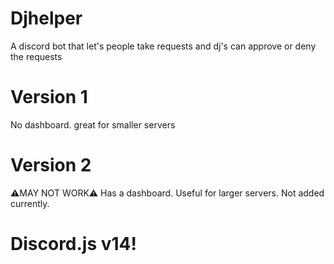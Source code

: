 # Djhelper
A discord bot that let's people take requests and dj's can approve or deny the requests
# Version 1
No dashboard. great for smaller servers
# Version 2
⚠️MAY NOT WORK⚠️
Has a dashboard. Useful for larger servers.
Not added currently.


# Discord.js v14!
